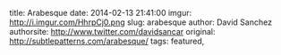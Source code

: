 title:  Arabesque
date:   2014-02-13 21:41:00
imgur: http://i.imgur.com/HhrpCj0.png
slug: arabesque
author: David Sanchez
authorsite: http://www.twitter.com/davidsancar
original: http://subtlepatterns.com/arabesque/
tags: featured,
